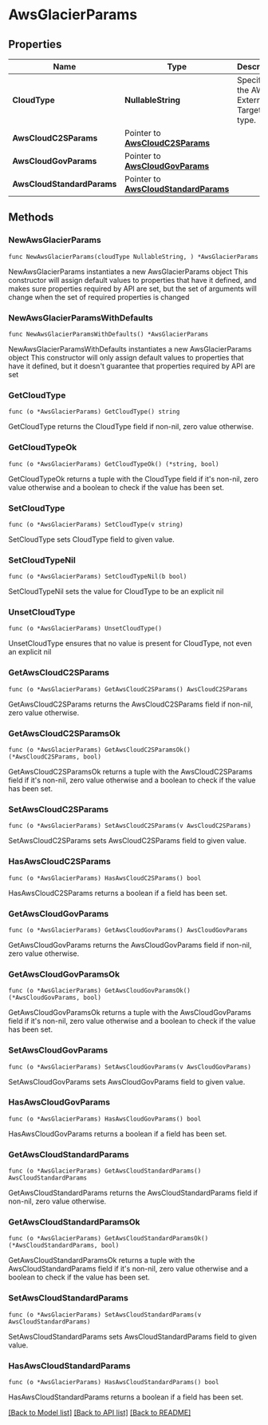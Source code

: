 # AwsGlacierParams

## Properties

Name | Type | Description | Notes
------------ | ------------- | ------------- | -------------
**CloudType** | **NullableString** | Specifies the AWS External Target type. | 
**AwsCloudC2SParams** | Pointer to [**AwsCloudC2SParams**](AwsCloudC2SParams.md) |  | [optional] 
**AwsCloudGovParams** | Pointer to [**AwsCloudGovParams**](AwsCloudGovParams.md) |  | [optional] 
**AwsCloudStandardParams** | Pointer to [**AwsCloudStandardParams**](AwsCloudStandardParams.md) |  | [optional] 

## Methods

### NewAwsGlacierParams

`func NewAwsGlacierParams(cloudType NullableString, ) *AwsGlacierParams`

NewAwsGlacierParams instantiates a new AwsGlacierParams object
This constructor will assign default values to properties that have it defined,
and makes sure properties required by API are set, but the set of arguments
will change when the set of required properties is changed

### NewAwsGlacierParamsWithDefaults

`func NewAwsGlacierParamsWithDefaults() *AwsGlacierParams`

NewAwsGlacierParamsWithDefaults instantiates a new AwsGlacierParams object
This constructor will only assign default values to properties that have it defined,
but it doesn't guarantee that properties required by API are set

### GetCloudType

`func (o *AwsGlacierParams) GetCloudType() string`

GetCloudType returns the CloudType field if non-nil, zero value otherwise.

### GetCloudTypeOk

`func (o *AwsGlacierParams) GetCloudTypeOk() (*string, bool)`

GetCloudTypeOk returns a tuple with the CloudType field if it's non-nil, zero value otherwise
and a boolean to check if the value has been set.

### SetCloudType

`func (o *AwsGlacierParams) SetCloudType(v string)`

SetCloudType sets CloudType field to given value.


### SetCloudTypeNil

`func (o *AwsGlacierParams) SetCloudTypeNil(b bool)`

 SetCloudTypeNil sets the value for CloudType to be an explicit nil

### UnsetCloudType
`func (o *AwsGlacierParams) UnsetCloudType()`

UnsetCloudType ensures that no value is present for CloudType, not even an explicit nil
### GetAwsCloudC2SParams

`func (o *AwsGlacierParams) GetAwsCloudC2SParams() AwsCloudC2SParams`

GetAwsCloudC2SParams returns the AwsCloudC2SParams field if non-nil, zero value otherwise.

### GetAwsCloudC2SParamsOk

`func (o *AwsGlacierParams) GetAwsCloudC2SParamsOk() (*AwsCloudC2SParams, bool)`

GetAwsCloudC2SParamsOk returns a tuple with the AwsCloudC2SParams field if it's non-nil, zero value otherwise
and a boolean to check if the value has been set.

### SetAwsCloudC2SParams

`func (o *AwsGlacierParams) SetAwsCloudC2SParams(v AwsCloudC2SParams)`

SetAwsCloudC2SParams sets AwsCloudC2SParams field to given value.

### HasAwsCloudC2SParams

`func (o *AwsGlacierParams) HasAwsCloudC2SParams() bool`

HasAwsCloudC2SParams returns a boolean if a field has been set.

### GetAwsCloudGovParams

`func (o *AwsGlacierParams) GetAwsCloudGovParams() AwsCloudGovParams`

GetAwsCloudGovParams returns the AwsCloudGovParams field if non-nil, zero value otherwise.

### GetAwsCloudGovParamsOk

`func (o *AwsGlacierParams) GetAwsCloudGovParamsOk() (*AwsCloudGovParams, bool)`

GetAwsCloudGovParamsOk returns a tuple with the AwsCloudGovParams field if it's non-nil, zero value otherwise
and a boolean to check if the value has been set.

### SetAwsCloudGovParams

`func (o *AwsGlacierParams) SetAwsCloudGovParams(v AwsCloudGovParams)`

SetAwsCloudGovParams sets AwsCloudGovParams field to given value.

### HasAwsCloudGovParams

`func (o *AwsGlacierParams) HasAwsCloudGovParams() bool`

HasAwsCloudGovParams returns a boolean if a field has been set.

### GetAwsCloudStandardParams

`func (o *AwsGlacierParams) GetAwsCloudStandardParams() AwsCloudStandardParams`

GetAwsCloudStandardParams returns the AwsCloudStandardParams field if non-nil, zero value otherwise.

### GetAwsCloudStandardParamsOk

`func (o *AwsGlacierParams) GetAwsCloudStandardParamsOk() (*AwsCloudStandardParams, bool)`

GetAwsCloudStandardParamsOk returns a tuple with the AwsCloudStandardParams field if it's non-nil, zero value otherwise
and a boolean to check if the value has been set.

### SetAwsCloudStandardParams

`func (o *AwsGlacierParams) SetAwsCloudStandardParams(v AwsCloudStandardParams)`

SetAwsCloudStandardParams sets AwsCloudStandardParams field to given value.

### HasAwsCloudStandardParams

`func (o *AwsGlacierParams) HasAwsCloudStandardParams() bool`

HasAwsCloudStandardParams returns a boolean if a field has been set.


[[Back to Model list]](../README.md#documentation-for-models) [[Back to API list]](../README.md#documentation-for-api-endpoints) [[Back to README]](../README.md)


